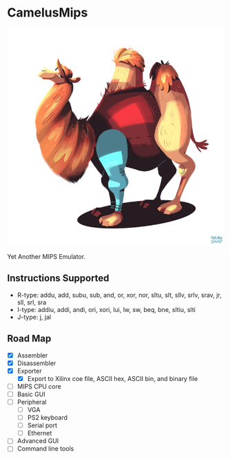 # CamelusMips

![Camel](doc/camel.jpg)

Yet Another MIPS Emulator.

## Instructions Supported

- R-type: addu, add, subu, sub, and, or, xor, nor, sltu, slt, sllv, srlv, srav, jr, sll, srl, sra
- I-type: addiu, addi, andi, ori, xori, lui, lw, sw, beq, bne, sltiu, slti
- J-type: j, jal

## Road Map

- [x] Assembler
- [x] Disassembler
- [x] Exporter
    - [x] Export to Xilinx coe file, ASCII hex, ASCII bin, and binary file
- [ ] MIPS CPU core
- [ ] Basic GUI
- [ ] Peripheral 
    - [ ] VGA
    - [ ] PS2 keyboard
    - [ ] Serial port
    - [ ] Ethernet
- [ ] Advanced GUI
- [ ] Command line tools
